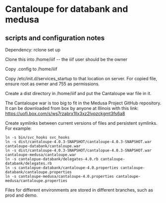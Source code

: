 # Cantaloupe for databank and medusa
## scripts and configuration notes

Dependency: rclone set up

Clone this into /home/iiif -- the iiif user should be the owner

Copy .config to /home/iiif

Copy /etc/init.d/services_startup to that location on server. For copied file, ensure root as owner and 755 as permissions.

Create a dist directory in /home/iiif and put the Cantaloupe war file in it.

The Cantaloupe war is too big to fit in the Medusa Project GitHub repository. It can be downloaded from box by anyone at Illinois with this link: https://uofi.box.com/s/ws7rzabrx1llx3xz2lvpzckgmt3fs6a8

Create symlinks between current versions of files and persistent symlinks. For example:

```
ln -s bin/svc_hooks svc_hooks
ln -s dist/cantaloupe-4.0.3-SNAPSHOT/cantaloupe-4.0.3-SNAPSHOT.war cantaloupe-databank/cantaloupe.war
ln -s dist/cantaloupe-4.0.3-SNAPSHOT/cantalopue-4.0.3-SNAPSHOT.war cantaloupe-medusa/cantaloupe.war
ln -s cantalopue-databank/delegates-4.0.rb cantaloupe-databank/delegates.rb
ln -s cantalopue-databank/cantaloupe-4.0.properties cantaloupe-databank/cantaloupe.properties
ln -s cantaloupe-medusa/cantaloupe-4.0.properties cantaloupe-medusa/cantaloupe.properties
```
Files for different environments are stored in different branches, such as prod and demo.
